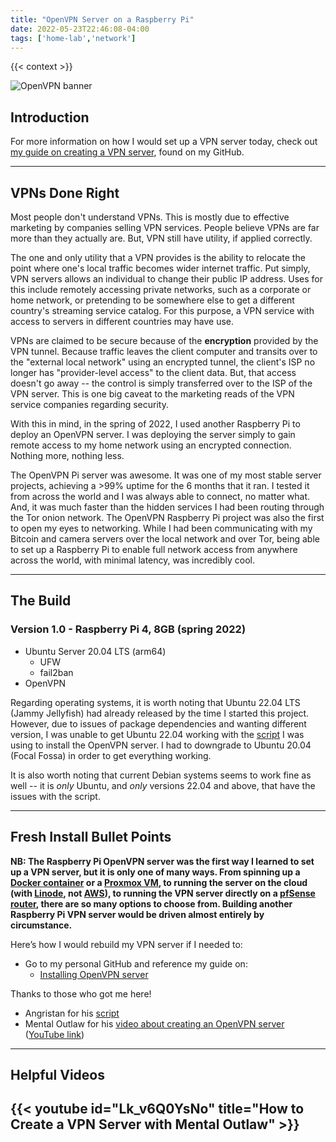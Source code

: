```yaml
---
title: "OpenVPN Server on a Raspberry Pi"
date: 2022-05-23T22:46:08-04:00
tags: ['home-lab','network']
---
```


{{< context >}}

![OpenVPN banner](/images/openvpn-banner.png)

## Introduction

For more information on how I would set up a VPN server today, check out [my guide on creating a VPN server](https://github.com/DavidVogelxyz/library/blob/master/servers/openvpn-server-on-debian.md), found on my GitHub.

---

## VPNs Done Right

Most people don't understand VPNs. This is mostly due to effective marketing by companies selling VPN services. People believe VPNs are far more than they actually are. But, VPN still have utility, if applied correctly.

The one and only utility that a VPN provides is the ability to relocate the point where one's local traffic becomes wider internet traffic. Put simply, VPN servers allows an individual to change their public IP address. Uses for this include remotely accessing private networks, such as a corporate or home network, or pretending to be somewhere else to get a different country's streaming service catalog. For this purpose, a VPN service with access to servers in different countries may have use.

VPNs are claimed to be secure because of the **encryption** provided by the VPN tunnel. Because traffic leaves the client computer and transits over to the "external local network" using an encrypted tunnel, the client's ISP no longer has "provider-level access" to the client data. But, that access doesn't go away -- the control is simply transferred over to the ISP of the VPN server. This is one big caveat to the marketing reads of the VPN service companies regarding security.

With this in mind, in the spring of 2022, I used another Raspberry Pi to deploy an OpenVPN server. I was deploying the server simply to gain remote access to my home network using an encrypted connection. Nothing more, nothing less.


The OpenVPN Pi server was awesome. It was one of my most stable server projects, achieving a >99% uptime for the 6 months that it ran. I tested it from across the world and I was always able to connect, no matter what. And, it was much faster than the hidden services I had been routing through the Tor onion network. The OpenVPN Raspberry Pi project was also the first to open my eyes to networking. While I had been communicating with my Bitcoin and camera servers over the local network and over Tor, being able to set up a Raspberry Pi to enable full network access from anywhere across the world, with minimal latency, was incredibly cool.

---

## The Build

### Version 1.0 - Raspberry Pi 4, 8GB (spring 2022)

- Ubuntu Server 20.04 LTS (arm64)
    - UFW
    - fail2ban
- OpenVPN

Regarding operating systems, it is worth noting that Ubuntu 22.04 LTS (Jammy Jellyfish) had already released by the time I started this project. However, due to issues of package dependencies and wanting different version, I was unable to get Ubuntu 22.04 working with the [script](https://github.com/angristan/openvpn-install) I was using to install the OpenVPN server. I had to downgrade to Ubuntu 20.04 (Focal Fossa) in order to get everything working.

It is also worth noting that current Debian systems seems to work fine as well -- it is *only* Ubuntu, and *only* versions 22.04 and above, that have the issues with the script.

---

## Fresh Install Bullet Points

**NB: The Raspberry Pi OpenVPN server was the first way I learned to set up a VPN server, but it is only one of many ways. From spinning up a [Docker container](/home-lab/virtualization/docker) or a [Proxmox VM](/home-lab/virtualization/proxmox), to running the server on the cloud (with [Linode](/home-lab/network/openvpn-cloud), not [AWS](/home-lab/network/openvpn-aws)), to running the VPN server directly on a [pfSense router](/home-lab/network/pfsense), there are so many options to choose from. Building another Raspberry Pi VPN server would be driven almost entirely by circumstance.**

Here’s how I would rebuild my VPN server if I needed to:

- Go to my personal GitHub and reference my guide on:
    - [Installing OpenVPN server](https://github.com/DavidVogelxyz/library/blob/master/network/install-openvpn-server.md)

Thanks to those who got me here!

- Angristan for his [script](https://github.com/angristan/openvpn-install)
- Mental Outlaw for his [video about creating an OpenVPN server](https://odysee.com/@AlphaNerd:8/how-to-create-your-own-vpn-(and-why)) ([YouTube link](https://www.youtube.com/watch?v=Lk_v6Q0YsNo))

---

## Helpful Videos

## {{< youtube id="Lk_v6Q0YsNo" title="How to Create a VPN Server with Mental Outlaw" >}}
